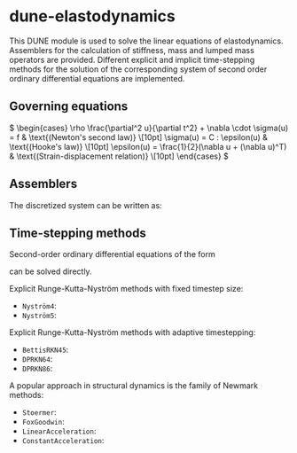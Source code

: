# dune-elastodynamics
This DUNE module is used to solve the linear equations of elastodynamics.
Assemblers for the calculation of stiffness, mass and lumped mass operators are provided.
Different explicit and implicit time-stepping methods for the solution of the corresponding
system of second order ordinary differential equations are implemented.

## Governing equations

$
    \begin{cases}
      \rho \frac{\partial^2 u}{\partial t^2} + \nabla \cdot \sigma(u) = f & \text{(Newton's second law)} \\[10pt]
      \sigma(u) = C : \epsilon(u) & \text{(Hooke's law)} \\[10pt]
      \epsilon(u) = \frac{1}{2}(\nabla u + (\nabla u)^T) & \text{(Strain-displacement relation)} \\[10pt]
    \end{cases} 
$

## Assemblers





The discretized system can be written as:


## Time-stepping methods

Second-order ordinary differential equations of the form

can be solved directly.

Explicit Runge-Kutta-Nyström methods with fixed timestep size:

- `Nyström4`:
- `Nyström5`:

Explicit Runge-Kutta-Nyström methods with adaptive timestepping:

- `BettisRKN45`:
- `DPRKN64`:
- `DPRKN86`:

A popular approach in structural dynamics is the family of Newmark methods:

- `Stoermer`:
- `FoxGoodwin`:
- `LinearAcceleration`:
- `ConstantAcceleration`:

